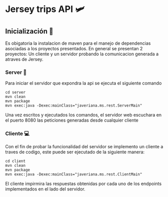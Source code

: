 # Jersey trips API 🛩️

## Inicialización 🏁

Es obigatoria la instalacion de maven para el manejo de dependencias asociadas a los proyectos presentados. En general se presentan 2 proyectos: Un cliente y un servidor probando la comunicacion generada a atraves de Jersey.

### Server 💾
Para iniciar el servidor que expondra la api se ejecuta el siguiente comando

```
cd server 
mvn clean
mvn package
mvn exec:java -Dexec:mainClass="javeriana.ms.rest.ServerMain" 
```

Una vez escritos y ejecutados los comandos, el servidor web escuchara en el puerto 8080 las peticiones generadas desde cualquier cliente

### Cliente 💻

Con el fin de probar la funcionalidad del servidor se implemento un cliente a traves de codigo, este puede ser ejecutado de la siguiente manera:

```
cd client
mvn clean
mvn package
mvn exec:java -Dexec:mainClass="javeriana.ms.rest.ClientMain" 
```

El cliente impirmira las respuestas obtenidas por cada uno de los endpoints implementados en el lado del servidor.
